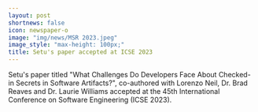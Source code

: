 ```yaml
---
layout: post
shortnews: false
icon: newspaper-o
image: "img/news/MSR 2023.jpeg"
image_style: "max-height: 100px;"
title: Setu's paper accepted at ICSE 2023
---
```


Setu's paper titled "What Challenges Do Developers Face About Checked-in Secrets in Software Artifacts?", co-authored with Lorenzo Neil, Dr. Brad Reaves and Dr. Laurie Williams accepted at the 45th International Conference on Software Engineering (ICSE 2023).